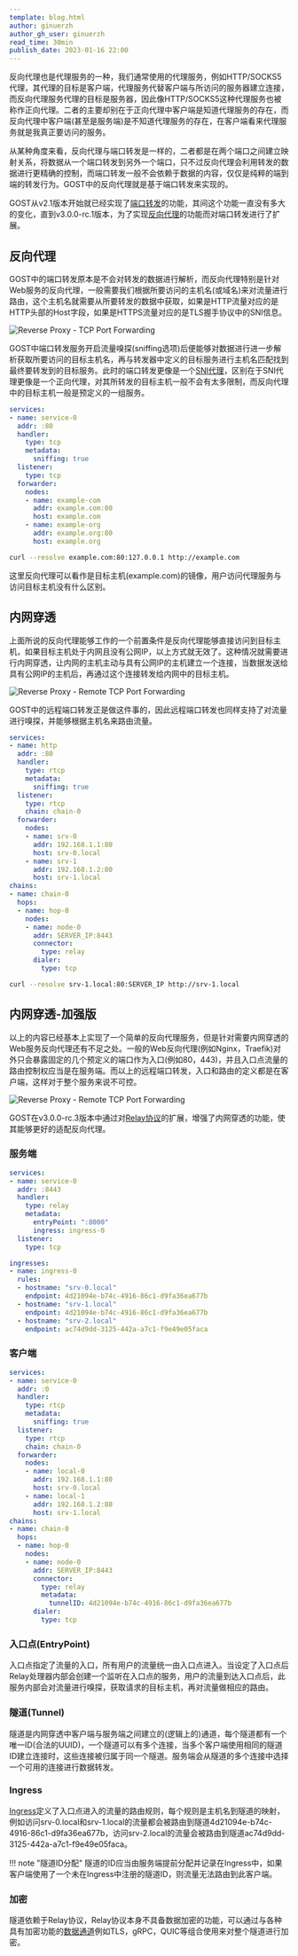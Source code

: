 ```yaml
---
template: blog.html
author: ginuerzh
author_gh_user: ginuerzh
read_time: 30min
publish_date: 2023-01-16 22:00
---
```


反向代理也是代理服务的一种，我们通常使用的代理服务，例如HTTP/SOCKS5代理，其代理的目标是客户端，代理服务代替客户端与所访问的服务器建立连接，而反向代理服务代理的目标是服务器，因此像HTTP/SOCKS5这种代理服务也被称作正向代理。二者的主要却别在于正向代理中客户端是知道代理服务的存在，而反向代理中客户端(甚至是服务端)是不知道代理服务的存在，在客户端看来代理服务就是我真正要访问的服务。

从某种角度来看，反向代理与端口转发是一样的，二者都是在两个端口之间建立映射关系，将数据从一个端口转发到另外一个端口，只不过反向代理会利用转发的数据进行更精确的控制，而端口转发一般不会依赖于数据的内容，仅仅是纯粹的端到端的转发行为。GOST中的反向代理就是基于端口转发来实现的。

GOST从v2.1版本开始就已经实现了[端口转发](https://v2.gost.run/port-forwarding/)的功能，其间这个功能一直没有多大的变化，直到v3.0.0-rc.1版本，为了实现[反向代理](https://gost.run/tutorials/reverse-proxy/)的功能而对端口转发进行了扩展。

## 反向代理

GOST中的端口转发原本是不会对转发的数据进行解析，而反向代理特别是针对Web服务的反向代理，一般需要我们根据所要访问的主机名(或域名)来对流量进行路由，这个主机名就需要从所要转发的数据中获取，如果是HTTP流量对应的是HTTP头部的Host字段，如果是HTTPS流量对应的是TLS握手协议中的SNI信息。

![Reverse Proxy - TCP Port Forwarding](../../images/reverse-proxy-tcp.png) 

GOST中端口转发服务开启流量嗅探(sniffing选项)后便能够对数据进行进一步解析获取所要访问的目标主机名，再与转发器中定义的目标服务进行主机名匹配找到最终要转发到的目标服务。此时的端口转发更像是一个[SNI代理](https://gost.run/tutorials/protocols/sni/)，区别在于SNI代理更像是一个正向代理，对其所转发的目标主机一般不会有太多限制，而反向代理中的目标主机一般是预定义的一组服务。

```yaml hl_lines="7 14 17"
services:
- name: service-0
  addr: :80
  handler:
    type: tcp
    metadata:
      sniffing: true
  listener:
    type: tcp
  forwarder:
    nodes:
    - name: example-com
      addr: example.com:80
      host: example.com
    - name: example-org
      addr: example.org:80
      host: example.org
```

```bash
curl --resolve example.com:80:127.0.0.1 http://example.com
```

这里反向代理可以看作是目标主机(example.com)的镜像，用户访问代理服务与访问目标主机没有什么区别。

## 内网穿透

上面所说的反向代理能够工作的一个前置条件是反向代理能够直接访问到目标主机，如果目标主机处于内网且没有公网IP，以上方式就无效了。这种情况就需要进行内网穿透，让内网的主机主动与具有公网IP的主机建立一个连接，当数据发送给具有公网IP的主机后，再通过这个连接转发给内网中的目标主机。

![Reverse Proxy - Remote TCP Port Forwarding](../../images/reverse-proxy-rtcp.png) 

GOST中的远程端口转发正是做这件事的，因此远程端口转发也同样支持了对流量进行嗅探，并能够根据主机名来路由流量。

```yaml hl_lines="7 15 18"
services:
- name: http
  addr: :80
  handler:
    type: rtcp
    metadata:
      sniffing: true
  listener:
    type: rtcp
    chain: chain-0
  forwarder:
    nodes:
    - name: srv-0
      addr: 192.168.1.1:80
      host: srv-0.local
    - name: srv-1
      addr: 192.168.1.2:80
      host: srv-1.local
chains:
- name: chain-0
  hops:
  - name: hop-0
    nodes:
    - name: node-0
      addr: SERVER_IP:8443 
      connector:
        type: relay
      dialer:
        type: tcp
```

```bash
curl --resolve srv-1.local:80:SERVER_IP http://srv-1.local
```

## 内网穿透-加强版

以上的内容已经基本上实现了一个简单的反向代理服务，但是针对需要内网穿透的Web服务反向代理还有不足之处。一般的Web反向代理(例如Nginx，Traefik)对外只会暴露固定的几个预定义的端口作为入口(例如80，443)，并且入口点流量的路由控制权应当是在服务端。而以上的远程端口转发，入口和路由的定义都是在客户端，这样对于整个服务来说不可控。

![Reverse Proxy - Remote TCP Port Forwarding](../../images/reverse-proxy-rtcp2.png) 

GOST在v3.0.0-rc.3版本中通过对[Relay协议](https://gost.run/tutorials/protocols/relay/)的扩展，增强了内网穿透的功能，使其能够更好的适配反向代理。

### 服务端

```yaml hl_lines="7 8"
services:
- name: service-0
  addr: :8443
  handler:
    type: relay
    metadata:
      entryPoint: ":8000"
      ingress: ingress-0
  listener:
    type: tcp

ingresses:
- name: ingress-0
  rules:
  - hostname: "srv-0.local"
    endpoint: 4d21094e-b74c-4916-86c1-d9fa36ea677b
  - hostname: "srv-1.local"
    endpoint: 4d21094e-b74c-4916-86c1-d9fa36ea677b
  - hostname: "srv-2.local"
    endpoint: ac74d9dd-3125-442a-a7c1-f9e49e05faca
```

### 客户端

```yaml hl_lines="29"
services:
- name: service-0
  addr: :0
  handler:
    type: rtcp
    metadata:
      sniffing: true
  listener:
    type: rtcp
    chain: chain-0
  forwarder:
    nodes:
    - name: local-0
      addr: 192.168.1.1:80
      host: srv-0.local
    - name: local-1
      addr: 192.168.1.2:80
      host: srv-1.local
chains:
- name: chain-0
  hops:
  - name: hop-0
    nodes:
    - name: node-0
      addr: SERVER_IP:8443 
      connector:
        type: relay
        metadata:
          tunnelID: 4d21094e-b74c-4916-86c1-d9fa36ea677b
      dialer:
        type: tcp
```

### 入口点(EntryPoint)

入口点指定了流量的入口，所有用户的流量统一由入口点进入。当设定了入口点后Relay处理器内部会创建一个监听在入口点的服务，用户的流量到达入口点后，此服务内部会对流量进行嗅探，获取请求的目标主机，再对流量做相应的路由。

### 隧道(Tunnel)

隧道是内网穿透中客户端与服务端之间建立的(逻辑上的)通道，每个隧道都有一个唯一ID(合法的UUID)，一个隧道可以有多个连接，当多个客户端使用相同的隧道ID建立连接时，这些连接被归属于同一个隧道。服务端会从隧道的多个连接中选择一个可用的连接进行数据转发。

### Ingress

[Ingress](https://gost.run/concepts/ingress/)定义了入口点进入的流量的路由规则，每个规则是主机名到隧道的映射，例如访问srv-0.local和srv-1.local的流量都会被路由到隧道4d21094e-b74c-4916-86c1-d9fa36ea677b，访问srv-2.local的流量会被路由到隧道ac74d9dd-3125-442a-a7c1-f9e49e05faca。

!!! note "隧道ID分配"
    隧道的ID应当由服务端提前分配并记录在Ingress中，如果客户端使用了一个未在Ingress中注册的隧道ID，则流量无法路由到此客户端。

### 加密

隧道依赖于Relay协议，Relay协议本身不具备数据加密的功能，可以通过与各种具有加密功能的[数据通道](https://gost.run/tutorials/protocols/overview/#_5)例如TLS，gRPC，QUIC等组合使用来对整个隧道进行加密。

